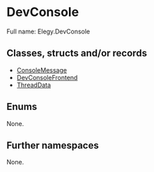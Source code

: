 ﻿
# DevConsole

Full name: Elegy.DevConsole

## Classes, structs and/or records

* [ConsoleMessage](ConsoleMessage.md)
* [DevConsoleFrontend](DevConsoleFrontend.md)
* [ThreadData](ThreadData.md)

## Enums

None.

## Further namespaces

None.

